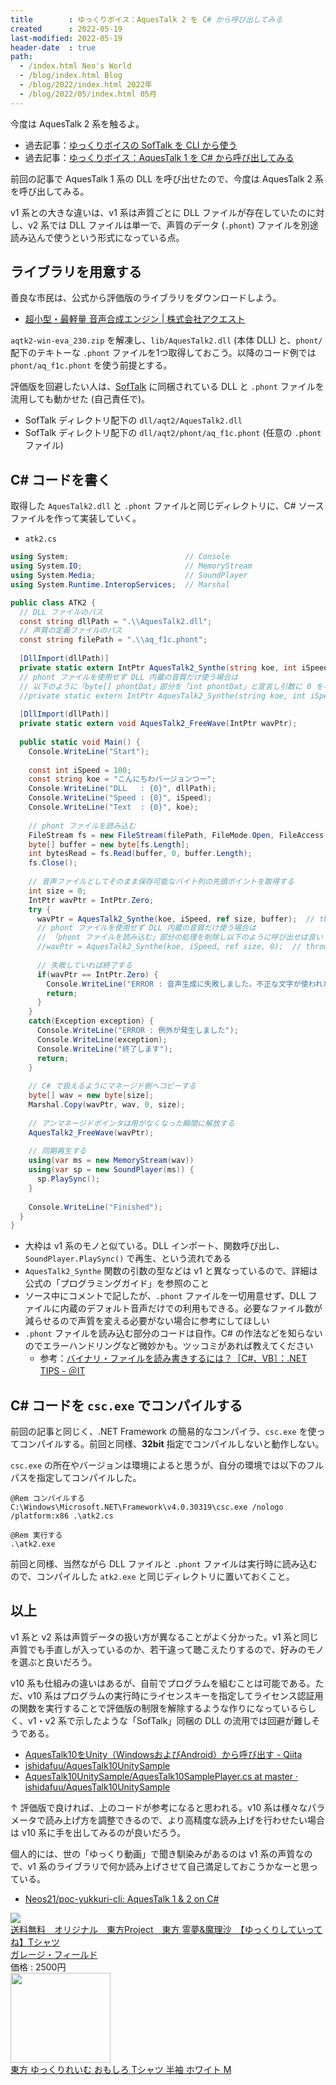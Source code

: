 ```yaml
---
title        : ゆっくりボイス：AquesTalk 2 を C# から呼び出してみる
created      : 2022-05-19
last-modified: 2022-05-19
header-date  : true
path:
  - /index.html Neo's World
  - /blog/index.html Blog
  - /blog/2022/index.html 2022年
  - /blog/2022/05/index.html 05月
---
```


今度は AquesTalk 2 系を触るよ。

- 過去記事：[ゆっくりボイスの SofTalk を CLI から使う](/blog/2022/05/17-01.html)
- 過去記事：[ゆっくりボイス：AquesTalk 1 を C# から呼び出してみる](/blog/2022/05/18-01.html)

前回の記事で AquesTalk 1 系の DLL を呼び出せたので、今度は AquesTalk 2 系を呼び出してみる。

v1 系との大きな違いは、v1 系は声質ごとに DLL ファイルが存在していたのに対し、v2 系では DLL ファイルは単一で、声質のデータ (`.phont`) ファイルを別途読み込んで使うという形式になっている点。

## ライブラリを用意する

善良な市民は、公式から評価版のライブラリをダウンロードしよう。

- [超小型・最軽量 音声合成エンジン | 株式会社アクエスト](https://www.a-quest.com/)

`aqtk2-win-eva_230.zip` を解凍し、`lib/AquesTalk2.dll` (本体 DLL) と、`phont/` 配下のテキトーな `.phont` ファイルを1つ取得しておこう。以降のコード例では `phont/aq_f1c.phont` を使う前提とする。

評価版を回避したい人は、[SofTalk](https://w.atwiki.jp/softalk/pages/15.html) に同梱されている DLL と `.phont` ファイルを流用しても動かせた (自己責任で)。

- SofTalk ディレクトリ配下の `dll/aqt2/AquesTalk2.dll`
- SofTalk ディレクトリ配下の `dll/aqt2/phont/aq_f1c.phont` (任意の `.phont` ファイル)

## C# コードを書く

取得した `AquesTalk2.dll` と `.phont` ファイルと同じディレクトリに、C# ソースファイルを作って実装していく。

- `atk2.cs`

```cs
using System;                          // Console
using System.IO;                       // MemoryStream
using System.Media;                    // SoundPlayer
using System.Runtime.InteropServices;  // Marshal

public class ATK2 {
  // DLL ファイルのパス
  const string dllPath = ".\\AquesTalk2.dll";
  // 声質の定義ファイルのパス
  const string filePath = ".\\aq_f1c.phont";
  
  [DllImport(dllPath)]
  private static extern IntPtr AquesTalk2_Synthe(string koe, int iSpeed, ref int size, byte[] phontDat);
  // phont ファイルを使用せず DLL 内蔵の音質だけ使う場合は
  // 以下のように「byte[] phontDat」部分を「int phontDat」と宣言し引数に 0 を与えて呼び出せば良い
  //private static extern IntPtr AquesTalk2_Synthe(string koe, int iSpeed, ref int size, int phontDat);
  
  [DllImport(dllPath)]
  private static extern void AquesTalk2_FreeWave(IntPtr wavPtr);
  
  public static void Main() {
    Console.WriteLine("Start");
    
    const int iSpeed = 100;
    const string koe = "こんにちわバージョンつー";
    Console.WriteLine("DLL   : {0}", dllPath);
    Console.WriteLine("Speed : {0}", iSpeed);
    Console.WriteLine("Text  : {0}", koe);
    
    // phont ファイルを読み込む
    FileStream fs = new FileStream(filePath, FileMode.Open, FileAccess.Read);
    byte[] buffer = new byte[fs.Length];
    int bytesRead = fs.Read(buffer, 0, buffer.Length);
    fs.Close();
    
    // 音声ファイルとしてそのまま保存可能なバイト列の先頭ポイントを取得する
    int size = 0;
    IntPtr wavPtr = IntPtr.Zero;
    try {
      wavPtr = AquesTalk2_Synthe(koe, iSpeed, ref size, buffer);  // throws
      // phont ファイルを使用せず DLL 内蔵の音質だけ使う場合は
      // 「phont ファイルを読み込む」部分の処理を削除し以下のように呼び出せば良い
      //wavPtr = AquesTalk2_Synthe(koe, iSpeed, ref size, 0);  // throws
      
      // 失敗していれば終了する
      if(wavPtr == IntPtr.Zero) {
        Console.WriteLine("ERROR : 音声生成に失敗しました。不正な文字が使われた可能性があります。終了します");
        return;
      }
    }
    catch(Exception exception) {
      Console.WriteLine("ERROR : 例外が発生しました");
      Console.WriteLine(exception);
      Console.WriteLine("終了します");
      return;
    }
    
    // C# で扱えるようにマネージド側へコピーする
    byte[] wav = new byte[size];
    Marshal.Copy(wavPtr, wav, 0, size);
    
    // アンマネージドポインタは用がなくなった瞬間に解放する
    AquesTalk2_FreeWave(wavPtr);
    
    // 同期再生する
    using(var ms = new MemoryStream(wav))
    using(var sp = new SoundPlayer(ms)) {
      sp.PlaySync();
    }
    
    Console.WriteLine("Finished");
  }
}
```

- 大枠は v1 系のモノと似ている。DLL インポート、関数呼び出し、`SoundPlayer.PlaySync()` で再生、という流れである
- `AquesTalk2_Synthe` 関数の引数の型などは v1 と異なっているので、詳細は公式の「プログラミングガイド」を参照のこと
- ソース中にコメントで記したが、`.phont` ファイルを一切用意せず、DLL ファイルに内蔵のデフォルト音声だけでの利用もできる。必要なファイル数が減らせるので声質を変える必要がない場合に参考にしてほしい
- `.phont` ファイルを読み込む部分のコードは自作。C# の作法などを知らないのでエラーハンドリングなど微妙かも。ツッコミがあれば教えてください
  - 参考：[バイナリ・ファイルを読み書きするには？［C#、VB］：.NET TIPS - ＠IT](https://atmarkit.itmedia.co.jp/ait/articles/0711/08/news120.html)

## C# コードを `csc.exe` でコンパイルする

前回の記事と同じく、.NET Framework の簡易的なコンパイラ、`csc.exe` を使ってコンパイルする。前回と同様、**32bit** 指定でコンパイルしないと動作しない。

`csc.exe` の所在やバージョンは環境によると思うが、自分の環境では以下のフルパスを指定してコンパイルした。

```batch
@Rem コンパイルする
C:\Windows\Microsoft.NET\Framework\v4.0.30319\csc.exe /nologo /platform:x86 .\atk2.cs

@Rem 実行する
.\atk2.exe
```

前回と同様、当然ながら DLL ファイルと `.phont` ファイルは実行時に読み込むので、コンパイルした `atk2.exe` と同じディレクトリに置いておくこと。

## 以上

v1 系と v2 系は声質データの扱い方が異なることがよく分かった。v1 系と同じ声質でも手直しが入っているのか、若干違って聴こえたりするので、好みのモノを選ぶと良いだろう。

v10 系も仕組みの違いはあるが、自前でプログラムを組むことは可能である。ただ、v10 系はプログラムの実行時にライセンスキーを指定してライセンス認証用の関数を実行することで評価版の制限を解除するような作りになっているらしく、v1・v2 系で示したような「SofTalk」同梱の DLL の流用では回避が難しそうである。

- [AquesTalk10をUnity（WindowsおよびAndroid）から呼び出す - Qiita](https://qiita.com/ishidafuu/items/79581034ef81be062d0f)
- [ishidafuu/AquesTalk10UnitySample](https://github.com/ishidafuu/AquesTalk10UnitySample)
- [AquesTalk10UnitySample/AquesTalk10SamplePlayer.cs at master · ishidafuu/AquesTalk10UnitySample](https://github.com/ishidafuu/AquesTalk10UnitySample/blob/master/Assets/AquesTalk10SamplePlayer.cs)

↑ 評価版で良ければ、上のコードが参考になると思われる。v10 系は様々なパラメータで読み上げ方を調整できるので、より高精度な読み上げを行わせたい場合は v10 系に手を出してみるのが良いだろう。

個人的には、世の「ゆっくり動画」で聞き馴染みがあるのは v1 系の声質なので、v1 系のライブラリで何か読み上げさせて自己満足しておこうかなーと思っている。

- [Neos21/poc-yukkuri-cli: AquesTalk 1 & 2 on C#](https://github.com/Neos21/poc-yukkuri-cli)

<div class="ad-rakuten">
  <div class="ad-rakuten-image">
    <a href="https://hb.afl.rakuten.co.jp/hgc/g00sjv32.waxycb1c.g00sjv32.waxyd711/?pc=https%3A%2F%2Fitem.rakuten.co.jp%2Fgaragefield%2F10000024%2F&amp;m=http%3A%2F%2Fm.rakuten.co.jp%2Fgaragefield%2Fi%2F10000024%2F">
      <img src="https://thumbnail.image.rakuten.co.jp/@0_mall/garagefield/cabinet/05293259/imgrc0070829268.jpg?_ex=128x128">
    </a>
  </div>
  <div class="ad-rakuten-info">
    <div class="ad-rakuten-title">
      <a href="https://hb.afl.rakuten.co.jp/hgc/g00sjv32.waxycb1c.g00sjv32.waxyd711/?pc=https%3A%2F%2Fitem.rakuten.co.jp%2Fgaragefield%2F10000024%2F&amp;m=http%3A%2F%2Fm.rakuten.co.jp%2Fgaragefield%2Fi%2F10000024%2F">送料無料　オリジナル　東方Project　東方 霊夢&amp;魔理沙　【ゆっくりしていってね】Tシャツ</a>
    </div>
    <div class="ad-rakuten-shop">
      <a href="https://hb.afl.rakuten.co.jp/hgc/g00sjv32.waxycb1c.g00sjv32.waxyd711/?pc=https%3A%2F%2Fwww.rakuten.co.jp%2Fgaragefield%2F&amp;m=http%3A%2F%2Fm.rakuten.co.jp%2Fgaragefield%2F">ガレージ・フィールド</a>
    </div>
    <div class="ad-rakuten-price">価格 : 2500円</div>
  </div>
</div>

<div class="ad-amazon">
  <div class="ad-amazon-image">
    <a href="https://www.amazon.co.jp/dp/B09XBJNWZ4?tag=neos21-22&amp;linkCode=osi&amp;th=1&amp;psc=1">
      <img src="https://m.media-amazon.com/images/I/31uNJOnF12L._SL160_.jpg" width="160" height="144">
    </a>
  </div>
  <div class="ad-amazon-info">
    <div class="ad-amazon-title">
      <a href="https://www.amazon.co.jp/dp/B09XBJNWZ4?tag=neos21-22&amp;linkCode=osi&amp;th=1&amp;psc=1">東方 ゆっくりれいむ おもしろ Tシャツ 半袖 ホワイト M</a>
    </div>
  </div>
</div>
